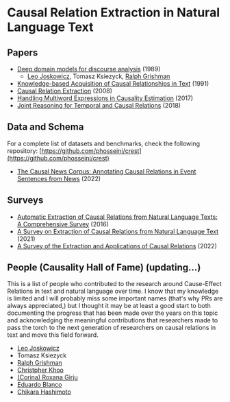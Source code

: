 # Causal Relation Extraction in Natural Language Text

## Papers
* [Deep domain models for discourse analysis](https://ieeexplore.ieee.org/document/47325) (1989)
    * [Leo Joskowicz](https://www.cs.huji.ac.il/~josko/), Tomasz Ksiezyck, [Ralph Grishman](https://cs.nyu.edu/~grishman/)
* [Knowledge-based Acquisition of Causal Relationships in Text](https://www.sciencedirect.com/science/article/abs/pii/104281439190009C) (1991)
* [Causal Relation Extraction](http://lrec-conf.org/proceedings/lrec2008/pdf/87_paper.pdf) (2008)
* [Handling Multiword Expressions in Causality Estimation](https://aclanthology.org/W17-6937.pdf) (2017)
* [Joint Reasoning for Temporal and Causal Relations](https://aclanthology.org/P18-1212.pdf) (2018)

## Data and Schema
For a complete list of datasets and benchmarks, check the following repository:
[https://github.com/phosseini/crest](https://github.com/phosseini/crest)

* [The Causal News Corpus: Annotating Causal Relations in Event
Sentences from News](https://arxiv.org/pdf/2204.11714.pdf) (2022)


## Surveys
* [Automatic Extraction of Causal Relations from Natural Language Texts: A Comprehensive Survey](https://arxiv.org/abs/1605.07895) (2016)
* [A Survey on Extraction of Causal Relations from Natural Language Text](https://link.springer.com/content/pdf/10.1007/s10115-022-01665-w.pdf) (2021)
* [A Survey of the Extraction and Applications of Causal Relations](https://www.cambridge.org/core/journals/natural-language-engineering/article/survey-of-the-extraction-and-applications-of-causal-relations/8B43AC51BE1F0B53B82DA99997DBC7E6) (2022)

## People (Causality Hall of Fame) (updating...)
This is a list of people who contributed to the research around Cause-Effect Relations in text and natural language over time. I know that my knowledge is limited and I will probably miss some important names (that's why PRs are always appreciated,) but I thought it may be at least a good start to both documenting the progress that has been made over the years on this topic and acknowledging the meaningful contributions that researchers made to pass the torch to the next generation of researchers on causal relations in text and move this field forward.

* [Leo Joskowicz](https://www.cs.huji.ac.il/~josko/)
* Tomasz Ksiezyck
* [Ralph Grishman](https://cs.nyu.edu/~grishman/)
* [Christpher Khoo](https://blogs.ntu.edu.sg/dh/khoo-soo-guan-christopher/)
* [(Corina) Roxana Girju](https://linguistics.illinois.edu/directory/profile/girju)
* [Eduardo Blanco](https://isearch.asu.edu/profile/3996580)
* [Chikara Hashimoto](https://chikarahashimoto.wixsite.com/home)
